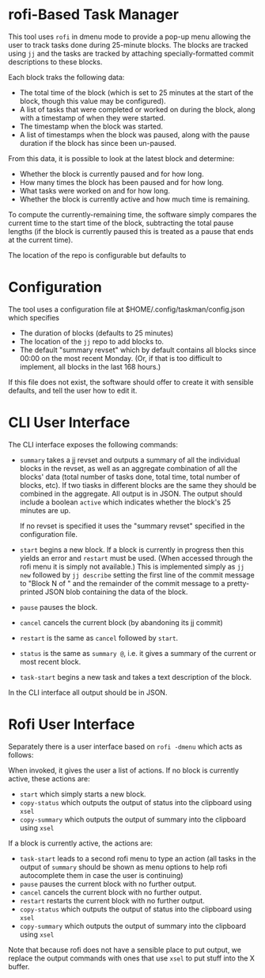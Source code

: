 # rofi-Based Task Manager

This tool uses `rofi` in dmenu mode to provide a pop-up menu allowing the user to track
tasks done during 25-minute blocks. The blocks are tracked using `jj` and the tasks are
tracked by attaching specially-formatted commit descriptions to these blocks.

Each block traks the following data:

* The total time of the block (which is set to 25 minutes at the start of the block,
  though this value may be configured).
* A list of tasks that were completed or worked on during the block, along with a
  timestamp of when they were started.
* The timestamp when the block was started.
* A list of timestamps when the block was paused, along with the pause duration if
  the block has since been un-paused.

From this data, it is possible to look at the latest block and determine:

* Whether the block is currently paused and for how long.
* How many times the block has been paused and for how long.
* What tasks were worked on and for how long.
* Whether the block is currently active and how much time is remaining.

To compute the currently-remaining time, the software simply compares the current time
to the start time of the block, subtracting the total pause lengths (if the block is
currently paused this is treated as a pause that ends at the current time).

The location of the repo is configurable but defaults to

# Configuration

The tool uses a configuration file at $HOME/.config/taskman/config.json which specifies

* The duration of blocks (defaults to 25 minutes)
* The location of the `jj` repo to add blocks to.
* The default "summary revset" which by default contains all blocks since 00:00 on
  the most recent Monday. (Or, if that is too difficult to implement, all blocks
  in the last 168 hours.)

If this file does not exist, the software should offer to create it with sensible
defaults, and tell the user how to edit it.

# CLI User Interface

The CLI interface exposes the following commands:

* `summary` takes a jj revset and outputs a summary of all the individual blocks in
  the revset, as well as an aggregate combination of all the blocks' data (total number
  of tasks done, total time, total number of blocks, etc). If two tiasks in different
  blocks are the same they should be combined in the aggregate. All output is in JSON.
  The output should include a boolean `active` which indicates whether the block's 25
  minutes are up.

  If no revset is specified it uses the "summary revset" specified in the configuration
  file.
* `start` begins a new block. If a block is currently in progress then this yields an
  error and `restart` must be used. (When accessed through the rofi menu it is simply
  not available.) This is implemented simply as `jj new` followed by `jj describe`
  setting the first line of the commit message to "Block N of <date>" and the remainder
  of the commit message to a pretty-printed JSON blob containing the data of the block.
* `pause` pauses the block.
* `cancel` cancels the current block (by abandoning its jj commit)
* `restart` is the same as `cancel` followed by `start`.
* `status` is the same as `summary @`, i.e. it gives a summary of the current or most
  recent block.
* `task-start` begins a new task and takes a text description of the block.

In the CLI interface all output should be in JSON.

# Rofi User Interface

Separately there is a user interface based on `rofi -dmenu` which acts as follows:

When invoked, it gives the user a list of actions. If no block is currently active, these
actions are:

* `start` which simply starts a new block.
* `copy-status` which outputs the output of status into the clipboard using `xsel`
* `copy-summary` which outputs the output of summary into the clipboard using `xsel`

If a block is currently active, the actions are:

* `task-start` leads to a second rofi menu to type an action (all tasks in the
  output of `summary` should be shown as menu options to help rofi autocomplete them
  in case the user is continuing)
* `pause` pauses the current block with no further output.
* `cancel` cancels the current block with no further output.
* `restart` restarts the current block with no further output.
* `copy-status` which outputs the output of status into the clipboard using `xsel`
* `copy-summary` which outputs the output of summary into the clipboard using `xsel`

Note that because rofi does not have a sensible place to put output, we replace the
output commands with ones that use `xsel` to put stuff into the X buffer.



